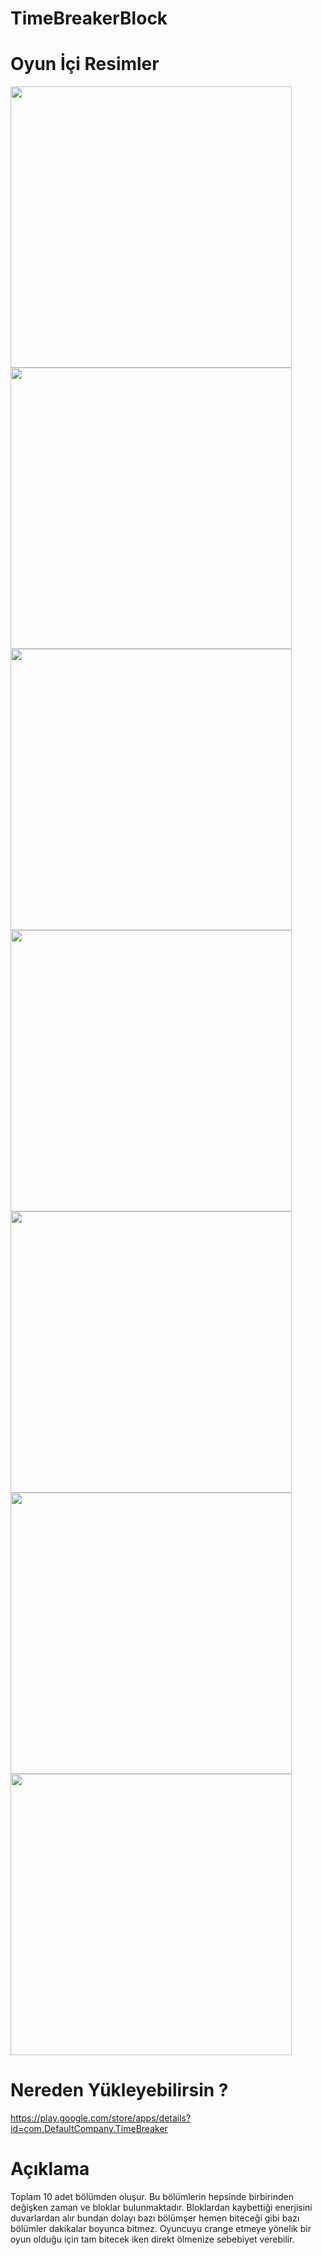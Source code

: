 # TimeBreakerBlock

 Oyun İçi Resimler
=============

<img src="https://user-images.githubusercontent.com/66878884/119758318-048f8180-beaf-11eb-9b03-1dc84d907fbd.jpeg" width="450" height="450">

<img src="https://user-images.githubusercontent.com/66878884/119758322-05281800-beaf-11eb-9b5c-095a13d9f80b.jpeg"  width="450" height="450">

<img src="https://user-images.githubusercontent.com/66878884/119758325-05c0ae80-beaf-11eb-9be5-eedb411081ab.jpeg" width="450" height="450">
   
<img src="https://user-images.githubusercontent.com/66878884/119758379-21c45000-beaf-11eb-806e-3c74d7091351.jpeg" width="450" height="450">

<img src="https://user-images.githubusercontent.com/66878884/119758329-06594500-beaf-11eb-8c45-142bf9a90248.jpeg" width="450" height="450">

<img src="https://user-images.githubusercontent.com/66878884/119758330-06594500-beaf-11eb-859b-d9cf1cee3412.jpeg" width="450" height="450">

<img src="https://user-images.githubusercontent.com/66878884/119758331-06f1db80-beaf-11eb-92ce-0a50876f4a67.jpeg" width="450" height="450">




Nereden Yükleyebilirsin ?
=============
https://play.google.com/store/apps/details?id=com.DefaultCompany.TimeBreaker


Açıklama
=============
Toplam 10 adet bölümden oluşur. Bu bölümlerin hepsinde birbirinden değişken zaman ve bloklar bulunmaktadır.
Bloklardan kaybettiği enerjisini duvarlardan alır bundan dolayı bazı bölümşer hemen biteceği gibi bazı bölümler dakikalar boyunca bitmez.
Oyuncuyu crange etmeye yönelik bir oyun olduğu için tam bitecek iken direkt ölmenize sebebiyet verebilir.







